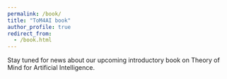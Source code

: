 ```yaml
---
permalink: /book/
title: "ToM4AI book"
author_profile: true
redirect_from: 
  - /book.html
---
```


Stay tuned for news about our upcoming introductory book on Theory of Mind for Artificial Intelligence.
